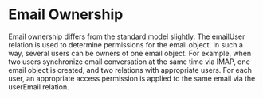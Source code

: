 # Email Ownership

Email ownership differs from the standard model slightly. The emailUser relation is used to determine permissions for the email object.
In such a way, several users can be owners of one email object. For example, when two users synchronize email conversation at the same time via IMAP, one email object is created, and two relations with appropriate users. For each user, an appropriate access permission is applied to the same email via the userEmail relation.
